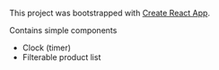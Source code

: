 This project was bootstrapped with [Create React App](https://github.com/facebookincubator/create-react-app).

Contains simple components
* Clock (timer)
* Filterable product list
